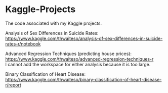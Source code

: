 # Kaggle-Projects
The code associated with my Kaggle projects.

Analysis of Sex Differences in Suicide Rates: https://www.kaggle.com/thwaiteso/analysis-of-sex-differences-in-suicide-rates-r/notebook

Advanced Regression Techniques (predicting house prices): https://www.kaggle.com/thwaiteso/advanced-regression-techniques-r  
I cannot add the workspace for either analysis because it is too large.

Binary Classification of Heart Disease: https://www.kaggle.com/thwaiteso/binary-classification-of-heart-disease-r/report
